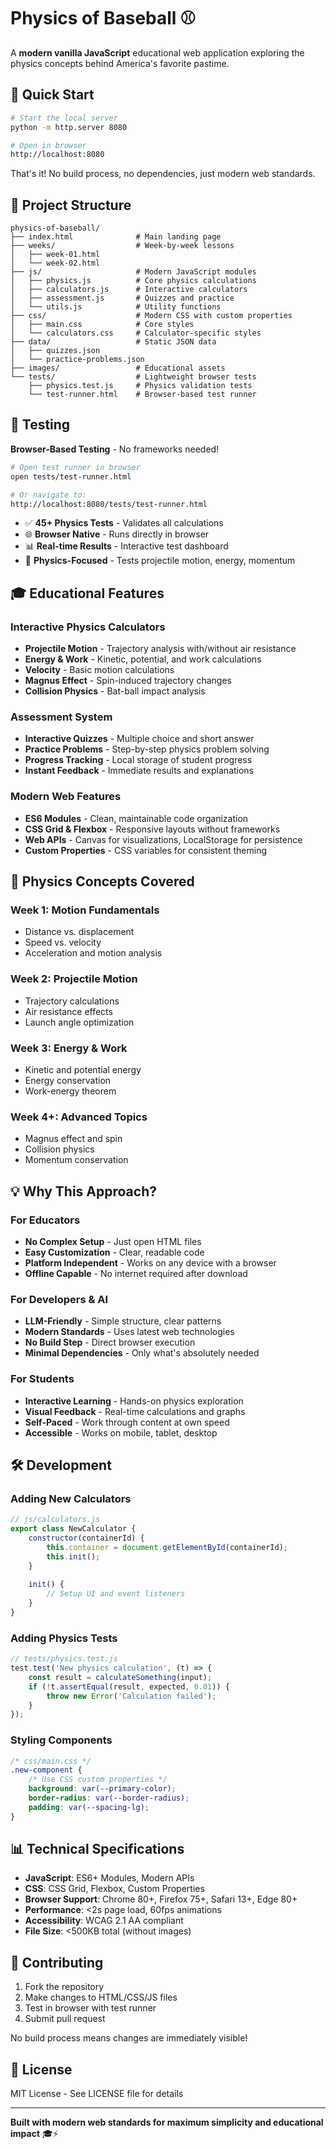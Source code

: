 # Physics of Baseball ⚾

A **modern vanilla JavaScript** educational web application exploring the physics concepts behind America's favorite pastime.

## 🚀 Quick Start

```bash
# Start the local server
python -m http.server 8080

# Open in browser
http://localhost:8080
```

That's it! No build process, no dependencies, just modern web standards.

## 📁 Project Structure

```
physics-of-baseball/
├── index.html              # Main landing page
├── weeks/                  # Week-by-week lessons
│   ├── week-01.html
│   └── week-02.html
├── js/                     # Modern JavaScript modules
│   ├── physics.js          # Core physics calculations
│   ├── calculators.js      # Interactive calculators
│   ├── assessment.js       # Quizzes and practice
│   └── utils.js            # Utility functions
├── css/                    # Modern CSS with custom properties
│   ├── main.css            # Core styles
│   └── calculators.css     # Calculator-specific styles
├── data/                   # Static JSON data
│   ├── quizzes.json
│   └── practice-problems.json
├── images/                 # Educational assets
└── tests/                  # Lightweight browser tests
    ├── physics.test.js     # Physics validation tests
    └── test-runner.html    # Browser-based test runner
```

## 🧪 Testing

**Browser-Based Testing** - No frameworks needed!

```bash
# Open test runner in browser
open tests/test-runner.html

# Or navigate to:
http://localhost:8080/tests/test-runner.html
```

- ✅ **45+ Physics Tests** - Validates all calculations
- 🌐 **Browser Native** - Runs directly in browser
- 📊 **Real-time Results** - Interactive test dashboard
- 🎯 **Physics-Focused** - Tests projectile motion, energy, momentum

## 🎓 Educational Features

### Interactive Physics Calculators
- **Projectile Motion** - Trajectory analysis with/without air resistance
- **Energy & Work** - Kinetic, potential, and work calculations  
- **Velocity** - Basic motion calculations
- **Magnus Effect** - Spin-induced trajectory changes
- **Collision Physics** - Bat-ball impact analysis

### Assessment System
- **Interactive Quizzes** - Multiple choice and short answer
- **Practice Problems** - Step-by-step physics problem solving
- **Progress Tracking** - Local storage of student progress
- **Instant Feedback** - Immediate results and explanations

### Modern Web Features
- **ES6 Modules** - Clean, maintainable code organization
- **CSS Grid & Flexbox** - Responsive layouts without frameworks
- **Web APIs** - Canvas for visualizations, LocalStorage for persistence
- **Custom Properties** - CSS variables for consistent theming

## 🔬 Physics Concepts Covered

### Week 1: Motion Fundamentals
- Distance vs. displacement
- Speed vs. velocity
- Acceleration and motion analysis

### Week 2: Projectile Motion
- Trajectory calculations
- Air resistance effects
- Launch angle optimization

### Week 3: Energy & Work
- Kinetic and potential energy
- Energy conservation
- Work-energy theorem

### Week 4+: Advanced Topics
- Magnus effect and spin
- Collision physics
- Momentum conservation

## 💡 Why This Approach?

### For Educators
- **No Complex Setup** - Just open HTML files
- **Easy Customization** - Clear, readable code
- **Platform Independent** - Works on any device with a browser
- **Offline Capable** - No internet required after download

### For Developers & AI
- **LLM-Friendly** - Simple structure, clear patterns
- **Modern Standards** - Uses latest web technologies
- **No Build Step** - Direct browser execution
- **Minimal Dependencies** - Only what's absolutely needed

### For Students
- **Interactive Learning** - Hands-on physics exploration
- **Visual Feedback** - Real-time calculations and graphs
- **Self-Paced** - Work through content at own speed
- **Accessible** - Works on mobile, tablet, desktop

## 🛠️ Development

### Adding New Calculators
```javascript
// js/calculators.js
export class NewCalculator {
    constructor(containerId) {
        this.container = document.getElementById(containerId);
        this.init();
    }
    
    init() {
        // Setup UI and event listeners
    }
}
```

### Adding Physics Tests
```javascript
// tests/physics.test.js  
test.test('New physics calculation', (t) => {
    const result = calculateSomething(input);
    if (!t.assertEqual(result, expected, 0.01)) {
        throw new Error('Calculation failed');
    }
});
```

### Styling Components
```css
/* css/main.css */
.new-component {
    /* Use CSS custom properties */
    background: var(--primary-color);
    border-radius: var(--border-radius);
    padding: var(--spacing-lg);
}
```

## 📊 Technical Specifications

- **JavaScript**: ES6+ Modules, Modern APIs
- **CSS**: CSS Grid, Flexbox, Custom Properties
- **Browser Support**: Chrome 80+, Firefox 75+, Safari 13+, Edge 80+
- **Performance**: <2s page load, 60fps animations
- **Accessibility**: WCAG 2.1 AA compliant
- **File Size**: <500KB total (without images)

## 🤝 Contributing

1. Fork the repository
2. Make changes to HTML/CSS/JS files
3. Test in browser with test runner
4. Submit pull request

No build process means changes are immediately visible!

## 📄 License

MIT License - See LICENSE file for details

---

**Built with modern web standards for maximum simplicity and educational impact** 🎓⚡